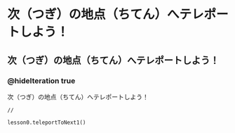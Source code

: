 # 次（つぎ）の地点（ちてん）へテレポートしよう！
## 次（つぎ）の地点（ちてん）へテレポートしよう！
### @hideIteration true
次（つぎ）の地点（ちてん）へテレポートしよう！
```template
//
```
```ghost
lesson0.teleportToNext1()
```
